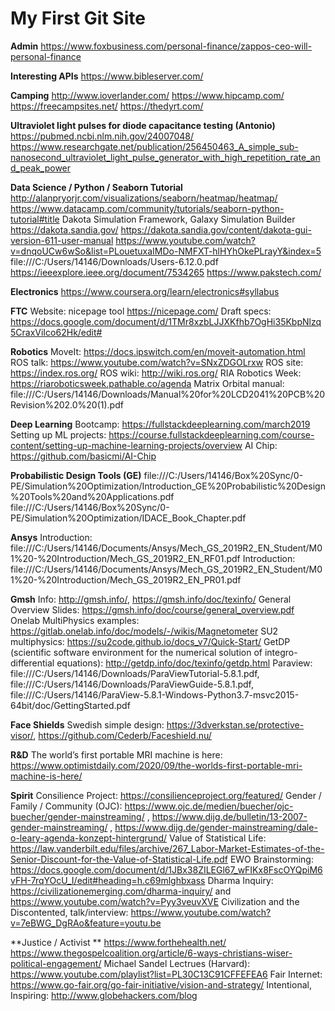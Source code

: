 # My First Git Site

**Admin**
https://www.foxbusiness.com/personal-finance/zappos-ceo-will-personal-finance

**Interesting APIs**
https://www.bibleserver.com/

**Camping**
http://www.ioverlander.com/
https://www.hipcamp.com/
https://freecampsites.net/
https://thedyrt.com/

**Ultraviolet light pulses for diode capacitance testing (Antonio)**
https://pubmed.ncbi.nlm.nih.gov/24007048/
https://www.researchgate.net/publication/256450463_A_simple_sub-nanosecond_ultraviolet_light_pulse_generator_with_high_repetition_rate_and_peak_power

**Data Science / Python / Seaborn Tutorial**
http://alanpryorjr.com/visualizations/seaborn/heatmap/heatmap/
https://www.datacamp.com/community/tutorials/seaborn-python-tutorial#title
Dakota Simulation Framework, Galaxy Simulation Builder
https://dakota.sandia.gov/
https://dakota.sandia.gov/content/dakota-gui-version-611-user-manual
https://www.youtube.com/watch?v=dnqoUCw6wSo&list=PLouetuxaIMDo-NMFXT-hlHYhOkePLrayY&index=5
file:///C:/Users/14146/Downloads/Users-6.12.0.pdf
https://ieeexplore.ieee.org/document/7534265
https://www.pakstech.com/

**Electronics**
https://www.coursera.org/learn/electronics#syllabus

**FTC**
Website: nicepage tool https://nicepage.com/
Draft specs: https://docs.google.com/document/d/1TMr8xzbLJJXKfhb7OgHi35KbpNlzq5CraxViIco62Hk/edit#

**Robotics**
MoveIt: https://docs.ipswitch.com/en/moveit-automation.html
ROS talk: https://www.youtube.com/watch?v=SNxZDGOLrxw
ROS site: https://index.ros.org/
ROS wiki: http://wiki.ros.org/
RIA Robotics Week: https://riaroboticsweek.pathable.co/agenda
Matrix Orbital manual: file:///C:/Users/14146/Downloads/Manual%20for%20LCD2041%20PCB%20Revision%202.0%20(1).pdf

**Deep Learning**
Bootcamp: https://fullstackdeeplearning.com/march2019
Setting up ML projects: https://course.fullstackdeeplearning.com/course-content/setting-up-machine-learning-projects/overview
AI Chip: https://github.com/basicmi/AI-Chip

**Probabilistic Design Tools (GE)**
file:///C:/Users/14146/Box%20Sync/0-PE/Simulation%20Optimization/Introduction_GE%20Probabilistic%20Design%20Tools%20and%20Applications.pdf
file:///C:/Users/14146/Box%20Sync/0-PE/Simulation%20Optimization/IDACE_Book_Chapter.pdf

**Ansys**
Introduction: file:///C:/Users/14146/Documents/Ansys/Mech_GS_2019R2_EN_Student/M01%20-%20Introduction/Mech_GS_2019R2_EN_RF01.pdf
Introduction: file:///C:/Users/14146/Documents/Ansys/Mech_GS_2019R2_EN_Student/M01%20-%20Introduction/Mech_GS_2019R2_EN_PR01.pdf

**Gmsh**
Info: http://gmsh.info/, https://gmsh.info/doc/texinfo/
General Overview Slides: https://gmsh.info/doc/course/general_overview.pdf
Onelab MultiPhysics examples: https://gitlab.onelab.info/doc/models/-/wikis/Magnetometer
SU2 multiphysics: https://su2code.github.io/docs_v7/Quick-Start/
GetDP (scientific software environment for the numerical solution of integro-differential equations): http://getdp.info/doc/texinfo/getdp.html
Paraview: file:///C:/Users/14146/Downloads/ParaViewTutorial-5.8.1.pdf, file:///C:/Users/14146/Downloads/ParaViewGuide-5.8.1.pdf, file:///C:/Users/14146/ParaView-5.8.1-Windows-Python3.7-msvc2015-64bit/doc/GettingStarted.pdf

**Face Shields**
Swedish simple design: https://3dverkstan.se/protective-visor/, https://github.com/Cederb/Faceshield.nu/

**R&D**
The world’s first portable MRI machine is here: https://www.optimistdaily.com/2020/09/the-worlds-first-portable-mri-machine-is-here/

**Spirit**
Consilience Project: https://consilienceproject.org/featured/
Gender / Family / Community (OJC): https://www.ojc.de/medien/buecher/ojc-buecher/gender-mainstreaming/ , https://www.dijg.de/bulletin/13-2007-gender-mainstreaming/ , https://www.dijg.de/gender-mainstreaming/dale-o-leary-agenda-konzept-hintergrund/
Value of Statistical Life: https://law.vanderbilt.edu/files/archive/267_Labor-Market-Estimates-of-the-Senior-Discount-for-the-Value-of-Statistical-Life.pdf
EWO Brainstorming: https://docs.google.com/document/d/1JBx38ZILEGl67_wFIKx8FscOYQpiM6vFH-7rqYOcU_I/edit#heading=h.c69mlghbxass
Dharma Inquiry: https://civilizationemerging.com/dharma-inquiry/ and https://www.youtube.com/watch?v=Pyy3veuvXVE
Civilization and the Discontented, talk/interview: https://www.youtube.com/watch?v=7eBWG_DgRAo&feature=youtu.be

**Justice / Activist **
https://www.forthehealth.net/
https://www.thegospelcoalition.org/article/6-ways-christians-wiser-political-engagement/
Michael Sandel Lectrues (Harvard): https://www.youtube.com/playlist?list=PL30C13C91CFFEFEA6
Fair Internet: https://www.go-fair.org/go-fair-initiative/vision-and-strategy/
Intentional, Inspiring: http://www.globehackers.com/blog

